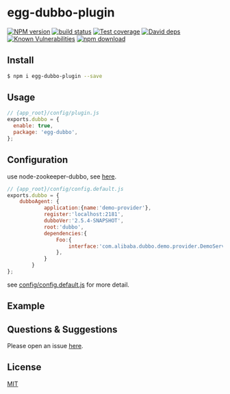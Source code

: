 # egg-dubbo-plugin

[![NPM version][npm-image]][npm-url]
[![build status][travis-image]][travis-url]
[![Test coverage][codecov-image]][codecov-url]
[![David deps][david-image]][david-url]
[![Known Vulnerabilities][snyk-image]][snyk-url]
[![npm download][download-image]][download-url]
<!--
change to daniel
-->
[npm-image]: https://img.shields.io/npm/v/egg-dubbo.svg?style=flat-square
[npm-url]: https://npmjs.org/package/egg-dubbo
[travis-image]: https://img.shields.io/travis/Daniel1989/egg-dubbo.svg?style=flat-square
[travis-url]: https://travis-ci.org/Daniel1989/egg-dubbo
[codecov-image]: https://img.shields.io/codecov/c/github/Daniel1989/egg-dubbo.svg?style=flat-square
[codecov-url]: https://codecov.io/github/Daniel1989/egg-dubbo?branch=master
[david-image]: https://img.shields.io/david/Daniel1989/egg-dubbo.svg?style=flat-square
[david-url]: https://david-dm.org/Daniel1989/egg-dubbo
[snyk-image]: https://snyk.io/test/npm/egg-dubbo/badge.svg?style=flat-square
[snyk-url]: https://snyk.io/test/npm/egg-dubbo
[download-image]: https://img.shields.io/npm/dm/egg-dubbo.svg?style=flat-square
[download-url]: https://npmjs.org/package/egg-dubbo

<!--
Description here.
-->

## Install

```bash
$ npm i egg-dubbo-plugin --save
```

## Usage

```js
// {app_root}/config/plugin.js
exports.dubbo = {
  enable: true,
  package: 'egg-dubbo',
};
```

## Configuration
use  node-zookeeper-dubbo, see [here](https://github.com/p412726700/node-zookeeper-dubbo).

```js
// {app_root}/config/config.default.js
exports.dubbo = {
    dubboAgent: {
            application:{name:'demo-provider'},
            register:'localhost:2181',
            dubboVer:'2.5.4-SNAPSHOT',
            root:'dubbo',
            dependencies:{
                Foo:{
                    interface:'com.alibaba.dubbo.demo.provider.DemoService',
                },
            }
        }
};
```

see [config/config.default.js](config/config.default.js) for more detail.

## Example

<!-- example here -->

## Questions & Suggestions

Please open an issue [here](https://github.com/eggjs/egg/issues).

## License

[MIT](LICENSE)

